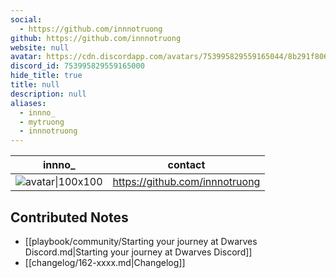 ```yaml
---
social: 
  - https://github.com/innnotruong
github: https://github.com/innnotruong
website: null
avatar: https://cdn.discordapp.com/avatars/753995829559165044/8b291f806142f1191cdaac2ae993a819
discord_id: 753995829559165000
hide_title: true
title: null
description: null
aliases: 
  - innno_
  - mytruong
  - innnotruong
---
```

<div class="profile"/>

| innno_                                                                                                     | contact                        |
| ---------------------------------------------------------------------------------------------------------- | ------------------------------ |
| ![avatar\|100x100](https://cdn.discordapp.com/avatars/753995829559165044/8b291f806142f1191cdaac2ae993a819) | https://github.com/innnotruong |

## Contributed Notes

- [[playbook/community/Starting your journey at Dwarves Discord.md|Starting your journey at Dwarves Discord]]
- [[changelog/162-xxxx.md|Changelog]]